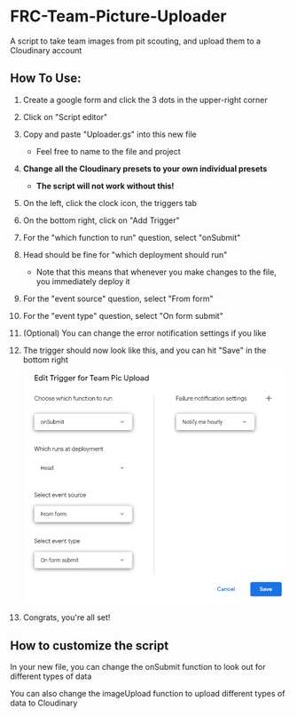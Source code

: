# FRC-Team-Picture-Uploader

A script to take team images from pit scouting, and upload them to a Cloudinary account

## How To Use:
1. Create a google form and click the 3 dots in the upper-right corner
2. Click on "Script editor"
3. Copy and paste "Uploader.gs" into this new file
    * Feel free to name to the file and project
4. **Change all the Cloudinary presets to your own individual presets**
    * **The script will not work without this!**
5. On the left, click the clock icon, the triggers tab
6. On the bottom right, click on "Add Trigger"
7. For the "which function to run" question, select "onSubmit"
8. Head should be fine for "which deployment should run"
    * Note that this means that whenever you make changes to the file, you immediately deploy it
9. For the "event source" question, select "From form"
10. For the "event type" question, select "On form submit"
11. (Optional) You can change the error notification settings if you like
12. The trigger should now look like this, and you can hit "Save" in the bottom right
![Trigger image](./trigger.png)

13. Congrats, you're all set!

## How to customize the script
In your new file, you can change the onSubmit function to look out for different types of data

You can also change the imageUpload function to upload different types of data to Cloudinary